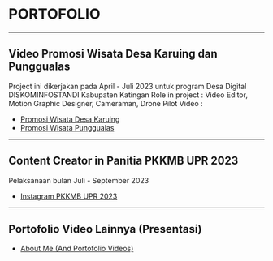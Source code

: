 # PORTOFOLIO
- - - -
## Video Promosi Wisata Desa Karuing dan Punggualas
Project ini dikerjakan pada April - Juli 2023 untuk program Desa Digital DISKOMINFOSTANDI Kabupaten Katingan
Role in project : Video Editor, Motion Graphic Designer, Cameraman, Drone Pilot
Video : 
* [Promosi Wisata Desa Karuing](https://youtu.be/eO6ai97o9Ug "Video Promosi Desa Karuing")
* [Promosi Wisata Punggualas](https://youtu.be/WxmKknNZ9dQ "Video Promosi Punggualas")
- - - -
## Content Creator in Panitia PKKMB UPR 2023
Pelaksanaan bulan Juli - September 2023
* [Instagram PKKMB UPR 2023](https://www.instagram.com/pkkmbupr.official?utm_source=ig_web_button_share_sheet&igsh=ZDNlZDc0MzIxNw== "Instagram PKKMB UPR 2023")
- - - -
## Portofolio Video Lainnya (Presentasi)
* [About Me (And Portofolio Videos)](https://docs.google.com/presentation/d/1ObV-Zxzb1otQitpB9qmzzrUMRzPki-H_/edit?usp=sharing&ouid=114356946841982562575&rtpof=true&sd=true)
